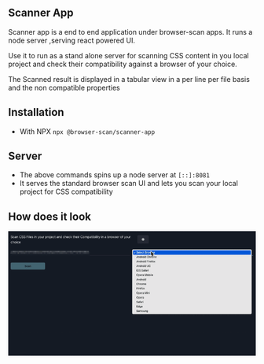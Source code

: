 ## Scanner App

Scanner app is a end to end application under browser-scan apps.
It runs a node server ,serving react powered UI.

Use it to run as a stand alone server for scanning CSS content in you local project and check their compatibility against a browser of your choice.

The Scanned result is displayed in a tabular view in a per line per file basis and the non compatible properties

## Installation

- With NPX
  `npx @browser-scan/scanner-app`

## Server

- The above commands spins up a node server at `[::]:8081`
- It serves the standard browser scan UI and lets you scan your local project for CSS compatibility

## How does it look

<img src="./mock-up.gif" />
